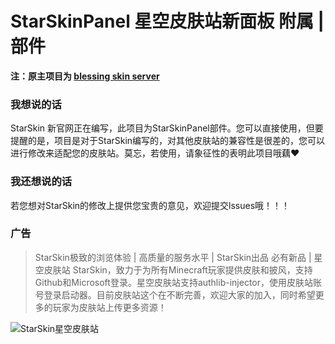 # StarSkinPanel 星空皮肤站新面板 附属 | 部件
**注：原主项目为 [blessing skin server](https://github.com/bs-community/blessing-skin-server)**
### 我想说的话
StarSkin 新官网正在编写，此项目为StarSkinPanel部件。您可以直接使用，但要提醒的是，项目是对于StarSkin编写的，对其他皮肤站的兼容性是很差的，您可以进行修改来适配您的皮肤站。莫忘，若使用，请象征性的表明此项目哦藕❤
### 我还想说的话
若您想对StarSkin的修改上提供您宝贵的意见，欢迎提交lssues哦！！！
### 广告
> StarSkin极致的浏览体验 | 高质量的服务水平 | StarSkin出品 必有新品 | 星空皮肤站 StarSkin，致力于为所有Minecraft玩家提供皮肤和披风，支持Github和Microsoft登录。星空皮肤站支持authlib-injector，使用皮肤站账号登录启动器。目前皮肤站这个在不断完善，欢迎大家的加入，同时希望更多的玩家为皮肤站上传更多资源！

![StarSkin星空皮肤站](https://pic1.afdiancdn.com/user/ad79d8b4857e11eb848752540025c377/common/bbfa07cf4124552d8af83ce89ea74174_w1802_h935_s663.png?imageView2/1/w/3000/h/800)
